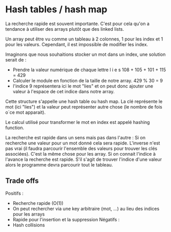 # Hash tables / hash map
La recherche rapide est souvent importante. C'est pour cela qu'on a tendance à utiliser des arrays plutôt que des linked lists.

Un array peut être vu comme un tableau à 2 colonnes, 1 pour les index et 1 pour les valeurs. Cependant, il est impossible de modifier les index.

Imaginons que nous souhaitions stocker un mot dans un index, une solution serait de :
- Prendre la valeur numérique de chaque lettre
 l     i     e     s
108 + 105 + 101 + 115 = 429
- Calculer le module en fonction de la taille de notre array.
429 % 30 = 9
- l'indice 9 représentera ici le mot "lies" et on peut donc ajouter une valeur à l'espace de cet indice dans notre array.

Cette structure s'appelle une hash table ou hash map.
La clé représente le mot (ici "lies") et la valeur peut représenter autre chose (le nombre de fois o`ce mot apparait).

Le calcul utilisé pour transformer le mot en index est appelé hashing function.

La recherche est rapide dans un sens mais pas dans l'autre : Si on recherche une valeur pour un mot donné cela sera rapide. L'inverse n'est pas vrai (il faudra parcourir l'ensemble des valeurs pour trouver les clés associées).
C'est la même chose pour les array. Si on connait l'indice à l'avance la recherche est rapide. S'il s'agit de trouver l'indice d'une valeur alors le programme devra parcourir tout le tableau.
## Trade offs
Positifs :
- Recherche rapide (O(1))
- On peut rechercher via une key arbitraire (mot, ...) au lieu des indices pour les arrays
- Rapide pour l'insertion et la suppression
Négatifs :
- Hash collisions